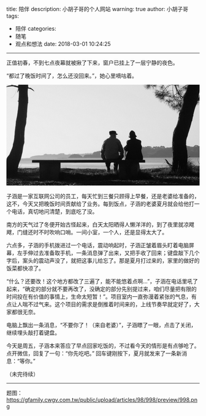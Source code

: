 title: 陪伴
description: 小胡子哥的个人网站
warning: true
author: 小胡子哥
tags: 
  - 陪伴
categories: 
  - 随笔
  - 观点和想法
date: 2018-03-01 10:24:25
---
正值初春，不到七点夜幕就被揪了下来，窗户已挂上了一层宁静的夜色。

“都过了晚饭时间了，怎么还没回来。”，她心里嘀咕着。

![图自https://gfamily.cwgv.com.tw/public/upload/articles/98/998/preview/998.png](/blogimgs/2018/03/01/陪伴.png)

子涵是一家互联网公司的员工，每天忙到三餐只顾得上早餐，还是老婆给准备的，这不，今天又把晚饭时间贡献给了业务。每到饭点，子涵的老婆夏月就会给他打一个电话，真切地问清楚，到底吃了没。

南方的天气过了冬便开始古怪起来，白天太阳晒得人懒洋洋的，到了夜里就凉飕飕，门缝还时不时吹响口哨。一间小室，一个人，还是显得太大了。

六点多，子涵的手机拨进过一个电话，震动响起时，子涵正皱着眉头盯着电脑屏幕，左手伸过去准备取手机，一条消息弹了出来，又把手收了回来；键盘敲下几个字后，案头的震动声没了，就把这事儿给忘了。那是夏月打过来的，家里的做好的饭菜都快凉了。

“什么？还要改！这个地方都改了三遍了，能不能悠着点啊…”，子涵在电话里吼了起来，“确定的部分就不要再改了，没确定的部分先别提过来，咱们尽量把有限的时间投在有价值的事情上，生命太短暂！”。项目室内一直弥漫着紧张的气息，有点让人喘不过气来。这个项目的需求是倒推着时间来的，上线节奏早就定好了，大家都很无奈。

电脑上飘出一条消息，“不要你了！（来自老婆）”，子涵瞟了一眼，点击了关闭，继续埋头敲打着键盘。

今天是周五，子涵本来答应了早点回家吃饭的，不过看今天的情形是有点够呛了。点开微信，回复了一句：“你先吃吧。” 回车键刚按下，夏月就发来了一条新消息：“等你。”

（未完待续）

---

题图：https://gfamily.cwgv.com.tw/public/upload/articles/98/998/preview/998.png